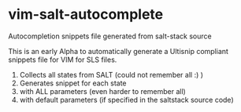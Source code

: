 # vim-salt-autocomplete
Autocompletion snippets file generated from salt-stack source

This is an early Alpha to automatically generate a Ultisnip compliant snippets file for VIM for SLS files.

1. Collects all states from SALT (could not remember all :) ) 
2. Generates snippet for each state
  1. with ALL parameters (even harder to remember all)
  2. with default parameters (if specified in the saltstack source code)
